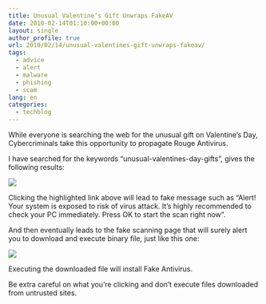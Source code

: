 ```yaml
---
title: Unusual Valentine’s Gift Unwraps FakeAV
date: 2010-02-14T01:10:00+00:00
layout: single
author_profile: true
url: 2010/02/14/unusual-valentines-gift-unwraps-fakeav/
tags:
  - advice
  - alert
  - malware
  - phishing
  - scam
lang: en
categories: 
  - techblog
---
```

While everyone is searching the web for the unusual gift on Valentine’s Day, Cybercriminals take this opportunity to propagate Rouge Antivirus.

I have searched for the keywords “unusual-valentines-day-gifts”, gives the following results:

[![](http://2.bp.blogspot.com/_vaUVXcmC3OI/S3dGAS_LV3I/AAAAAAAAA84/u0RxIVg1oVI/s400/1google-search.jpg)](http://2.bp.blogspot.com/_vaUVXcmC3OI/S3dGAS_LV3I/AAAAAAAAA84/u0RxIVg1oVI/s1600-h/1google-search.jpg)

Clicking the highlighted link above will lead to fake message such as “Alert! Your system is exposed to risk of virus attack. It’s highly recommended to check your PC immediately. Press OK to start the scan right now”.

And then eventually leads to the fake scanning page that will surely alert you to download and execute binary file, just like this one:

[![](http://3.bp.blogspot.com/_vaUVXcmC3OI/S3dGCIgRNXI/AAAAAAAAA9A/Xo9_YtW9L8c/s400/pop-up5.jpg)](http://3.bp.blogspot.com/_vaUVXcmC3OI/S3dGCIgRNXI/AAAAAAAAA9A/Xo9_YtW9L8c/s1600-h/pop-up5.jpg)

Executing the downloaded file will install Fake Antivirus.

Be extra careful on what you’re clicking and don’t execute files downloaded from untrusted sites.
